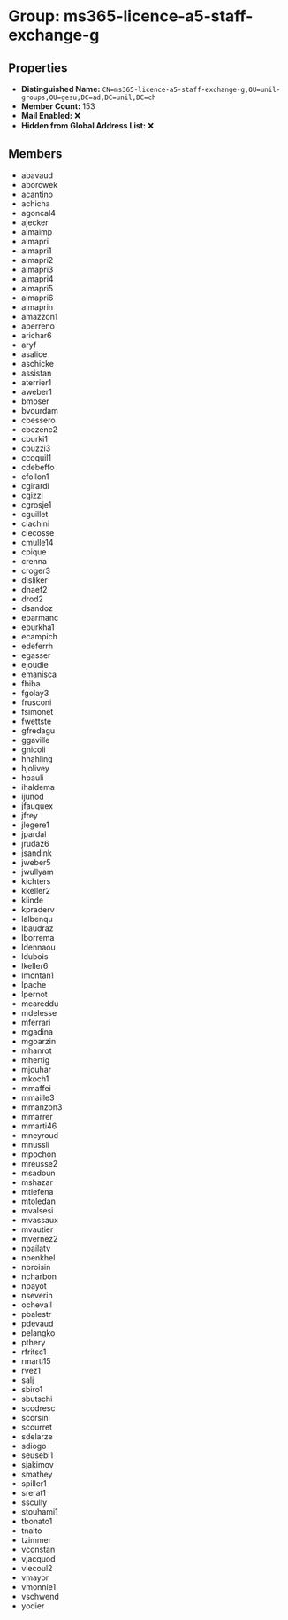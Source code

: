 # Group: ms365-licence-a5-staff-exchange-g

## Properties

- **Distinguished Name:** `CN=ms365-licence-a5-staff-exchange-g,OU=unil-groups,OU=gesu,DC=ad,DC=unil,DC=ch`
- **Member Count:** 153
- **Mail Enabled:** ❌
- **Hidden from Global Address List:** ❌

## Members

- abavaud
- aborowek
- acantino
- achicha
- agoncal4
- ajecker
- almaimp
- almapri
- almapri1
- almapri2
- almapri3
- almapri4
- almapri5
- almapri6
- almaprin
- amazzon1
- aperreno
- arichar6
- aryf
- asalice
- aschicke
- assistan
- aterrier1
- aweber1
- bmoser
- bvourdam
- cbessero
- cbezenc2
- cburki1
- cbuzzi3
- ccoquil1
- cdebeffo
- cfollon1
- cgirardi
- cgizzi
- cgrosje1
- cguillet
- ciachini
- clecosse
- cmulle14
- cpique
- crenna
- croger3
- disliker
- dnaef2
- drod2
- dsandoz
- ebarmanc
- eburkha1
- ecampich
- edeferrh
- egasser
- ejoudie
- emanisca
- fbiba
- fgolay3
- frusconi
- fsimonet
- fwettste
- gfredagu
- ggaville
- gnicoli
- hhahling
- hjolivey
- hpauli
- ihaldema
- ijunod
- jfauquex
- jfrey
- jlegere1
- jpardal
- jrudaz6
- jsandink
- jweber5
- jwullyam
- kichters
- kkeller2
- klinde
- kpraderv
- lalbenqu
- lbaudraz
- lborrema
- ldennaou
- ldubois
- lkeller6
- lmontan1
- lpache
- lpernot
- mcareddu
- mdelesse
- mferrari
- mgadina
- mgoarzin
- mhanrot
- mhertig
- mjouhar
- mkoch1
- mmaffei
- mmaille3
- mmanzon3
- mmarrer
- mmarti46
- mneyroud
- mnussli
- mpochon
- mreusse2
- msadoun
- mshazar
- mtiefena
- mtoledan
- mvalsesi
- mvassaux
- mvautier
- mvernez2
- nbailatv
- nbenkhel
- nbroisin
- ncharbon
- npayot
- nseverin
- ochevall
- pbalestr
- pdevaud
- pelangko
- pthery
- rfritsc1
- rmarti15
- rvez1
- salj
- sbiro1
- sbutschi
- scodresc
- scorsini
- scourret
- sdelarze
- sdiogo
- seusebi1
- sjakimov
- smathey
- spiller1
- srerat1
- sscully
- stouhami1
- tbonato1
- tnaito
- tzimmer
- vconstan
- vjacquod
- vlecoul2
- vmayor
- vmonnie1
- vschwend
- yodier
